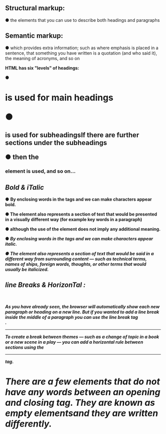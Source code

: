 
## Structural markup:

● the elements that you can use to describe both headings and paragraphs

## Semantic markup:

● which provides extra information; such as where emphasis is placed in a sentence, that something you have written is a quotation (and who said it), the meaning of acronyms, and so on


**HTML has six "levels" of headings:**

● <h1> is used for main headings

● <h2> is used for subheadingsIf there are further sections under the subheadings

 ● then the <h3> element is used, and so on...

 ## ***Bold & iTalic***

 ● **<b>** By enclosing words in the tags <b> and </b> we can make characters appear bold.
 
 ● The **<b>** element also represents a section of text that would be presented in a visually different way (for example key words in a paragraph)

● although the use of the **<b>** element does not imply any additional meaning.


● *<i>* By enclosing words in the tags *<i>* and *</i>* we can make characters appear italic.

● The *<i>* element also represents a section of text that would be said in a different way from surrounding content — such as technical terms, names of ships, foreign words, thoughts, or other terms that would usually be italicized.


## line Breaks & HorizonTal :

**<br />**

 As you have already seen, the browser will automatically show each new paragraph or heading on a new line. But if you wanted to add a line break inside the middle of a paragraph you can use the line break tag **<br />**.

**<hr />**

To create a break between themes — such as a change of topic in a book or a new scene in a play — you can add a horizontal rule between sections using the **<hr />** tag.

There are a few elements that do not have any words between an opening and closing tag. They are known as empty elementsand they are written differently.
=======


